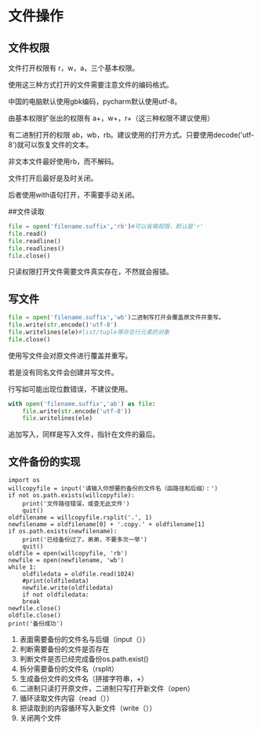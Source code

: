# 文件操作

## 文件权限

文件打开权限有 r，w，a，三个基本权限。

使用这三种方式打开的文件需要注意文件的编码格式。

中国的电脑默认使用gbk编码，pycharm默认使用utf-8。

由基本权限扩张出的权限有 a+，w+，r+（这三种权限不建议使用）

有二进制打开的权限 ab，wb，rb。建议使用的打开方式。只要使用decode('utf-8')就可以恢复文件的文本。

非文本文件最好使用rb，而不解码。

文件打开后最好是及时关闭。

后者使用with语句打开，不需要手动关闭。

##文件读取

```python
file = open('filename.suffix','rb')#可以省略权限，默认是'r'
file.read()
file.readline()
file.readlines()
file.close()
```

只读权限打开文件需要文件真实存在，不然就会报错。

## 写文件

```python
file = open('filename.suffix','wb')二进制写打开会覆盖原文件并重写。
file.write(str.encode()'utf-8')
file.writelines(ele)#list/tuple等存在行元素的对象
file.close()
```

使用写文件会对原文件进行覆盖并重写。

若是没有同名文件会创建并写文件。

行写如可能出现位数错误，不建议使用。

```python
with open('filename.suffix','ab') as file:
    file.write(str.encode('utf-8'))
    file.writelines(ele)
```

追加写入，同样是写入文件，指针在文件的最后。

## 文件备份的实现

```
import os
willcopyfile = input('请输入你想要的备份的文件名（函路径和后缀）：')
if not os.path.exists(willcopyfile):    
	print('文件路径错误，或查无此文件')    
	quit()
oldfilename = willcopyfile.rsplit('.', 1)
newfilename = oldfilename[0] + '.copy.' + oldfilename[1]
if os.path.exists(newfilename):    
	print('已经备份过了，弟弟，不要多次一举')    
	quit()
oldfile = open(willcopyfile, 'rb')
newfile = open(newfilename, 'wb')
while 1:    
	oldfiledata = oldfile.read(1024)    
	#print(oldfiledata)    
	newfile.write(oldfiledata)    
	if not oldfiledata:       
    break
newfile.close()
oldfile.close()
print('备份成功')
```

1. 表面需要备份的文件名与后缀（input（））
2. 判断需要备份的文件是否存在
3. 判断文件是否已经完成备份os.path.exist()
4. 拆分需要备份的文件名（rsplit）
5. 生成备份文件的文件名（拼接字符串，+）
6. 二进制只读打开原文件，二进制只写打开新文件（open）
7. 循环读取文件内容（read（））
8. 把读取到的内容循环写入新文件（write（））
9. 关闭两个文件
























